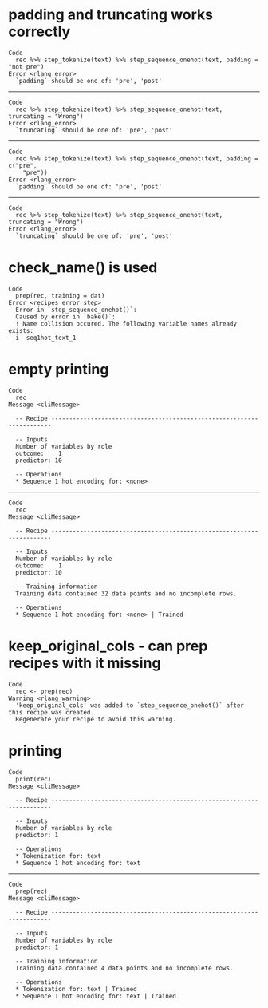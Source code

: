 # padding and truncating works correctly

    Code
      rec %>% step_tokenize(text) %>% step_sequence_onehot(text, padding = "not pre")
    Error <rlang_error>
      `padding` should be one of: 'pre', 'post'

---

    Code
      rec %>% step_tokenize(text) %>% step_sequence_onehot(text, truncating = "Wrong")
    Error <rlang_error>
      `truncating` should be one of: 'pre', 'post'

---

    Code
      rec %>% step_tokenize(text) %>% step_sequence_onehot(text, padding = c("pre",
        "pre"))
    Error <rlang_error>
      `padding` should be one of: 'pre', 'post'

---

    Code
      rec %>% step_tokenize(text) %>% step_sequence_onehot(text, truncating = "Wrong")
    Error <rlang_error>
      `truncating` should be one of: 'pre', 'post'

# check_name() is used

    Code
      prep(rec, training = dat)
    Error <recipes_error_step>
      Error in `step_sequence_onehot()`:
      Caused by error in `bake()`:
      ! Name collision occured. The following variable names already exists:
      i  seq1hot_text_1

# empty printing

    Code
      rec
    Message <cliMessage>
      
      -- Recipe ----------------------------------------------------------------------
      
      -- Inputs 
      Number of variables by role
      outcome:    1
      predictor: 10
      
      -- Operations 
      * Sequence 1 hot encoding for: <none>

---

    Code
      rec
    Message <cliMessage>
      
      -- Recipe ----------------------------------------------------------------------
      
      -- Inputs 
      Number of variables by role
      outcome:    1
      predictor: 10
      
      -- Training information 
      Training data contained 32 data points and no incomplete rows.
      
      -- Operations 
      * Sequence 1 hot encoding for: <none> | Trained

# keep_original_cols - can prep recipes with it missing

    Code
      rec <- prep(rec)
    Warning <rlang_warning>
      'keep_original_cols' was added to `step_sequence_onehot()` after this recipe was created.
      Regenerate your recipe to avoid this warning.

# printing

    Code
      print(rec)
    Message <cliMessage>
      
      -- Recipe ----------------------------------------------------------------------
      
      -- Inputs 
      Number of variables by role
      predictor: 1
      
      -- Operations 
      * Tokenization for: text
      * Sequence 1 hot encoding for: text

---

    Code
      prep(rec)
    Message <cliMessage>
      
      -- Recipe ----------------------------------------------------------------------
      
      -- Inputs 
      Number of variables by role
      predictor: 1
      
      -- Training information 
      Training data contained 4 data points and no incomplete rows.
      
      -- Operations 
      * Tokenization for: text | Trained
      * Sequence 1 hot encoding for: text | Trained


